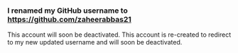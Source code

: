 ### I renamed my GitHub username to https://github.com/zaheerabbas21

This account will soon be deactivated. This account is re-created to redirect to my new updated username and will soon be deactivated.
